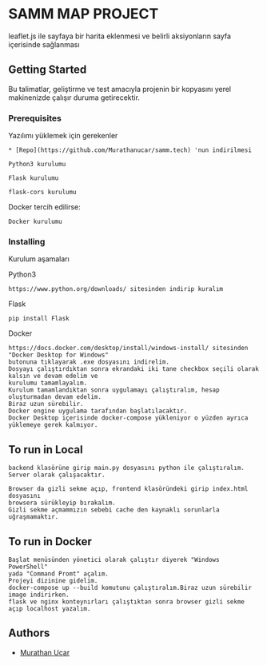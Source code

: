 # SAMM MAP PROJECT

leaflet.js ile sayfaya bir harita eklenmesi ve belirli aksiyonların sayfa içerisinde sağlanması

## Getting Started

Bu talimatlar, geliştirme ve test amacıyla projenin bir kopyasını yerel makinenizde çalışır duruma getirecektir.

### Prerequisites

Yazılımı yüklemek için gerekenler
```
* [Repo](https://github.com/Murathanucar/samm.tech) 'nun indirilmesi
```
```
Python3 kurulumu
```
```
Flask kurulumu
```
```
flask-cors kurulumu
```
Docker tercih edilirse:
```
Docker kurulumu
```

### Installing

Kurulum aşamaları

Python3

```
https://www.python.org/downloads/ sitesinden indirip kuralım
```
Flask

```
pip install Flask
```
Docker

```
https://docs.docker.com/desktop/install/windows-install/ sitesinden "Docker Desktop for Windows"
butonuna tıklayarak .exe dosyasını indirelim.
Dosyayı çalıştırdıktan sonra ekrandaki iki tane checkbox seçili olarak kalsın ve devam edelim ve
kurulumu tamamlayalım.
Kurulum tamamlandıktan sonra uygulamayı çalıştıralım, hesap oluşturmadan devam edelim.
Biraz uzun sürebilir.
Docker engine uygulama tarafından başlatılacaktır.
Docker Desktop içerisinde docker-compose yükleniyor o yüzden ayrıca yüklemeye gerek kalmıyor.
```

## To run in Local

```
backend klasörüne girip main.py dosyasını python ile çalıştıralım.
Server olarak çalışacaktır. 
```
```
Browser da gizli sekme açıp, frontend klasöründeki girip index.html dosyasını
browsera sürükleyip bırakalım.
Gizli sekme açmammızın sebebi cache den kaynaklı sorunlarla uğraşmamaktır.
```

## To run in Docker

```
Başlat menüsünden yönetici olarak çalıştır diyerek "Windows PowerShell"
yada "Command Promt" açalım.
Projeyi dizinine gidelim.
docker-compose up --build komutunu çalıştıralım.Biraz uzun sürebilir image indirirken.
flask ve nginx konteynırları çalıştıktan sonra browser gizli sekme açıp localhost yazalım.
```

## Authors

* [Murathan Uçar](https://github.com/Murathanucar)
